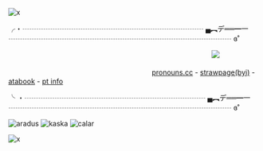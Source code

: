 ![x](https://static.wikitide.net/hellmetwiki/5/55/Hellmet_Wordmark.png)


╭・┄┄┄┄┄┄┄┄┄┄┄┄┄┄┄┄┄┄┄┄┄┄┄┄┄┄ ▄︻デ══━一 ┄┄┄┄┄┄┄┄┄┄┄┄┄┄┄┄┄┄┄┄┄┄┄┄┄┄┄┄┄┄┄┄ ɞ˚


　　　　 ​　　　　 ​　　　　　　　　　　 ​　　　　　　　 ​　　　![](https://komarev.com/ghpvc/?username=1xdoee&color=334116&style=plastic&label=cuties)


　　　　 ​　　　　　　　　　　 ​　　　　　　[pronouns.cc](https://pronouns.cc/@EXR-P) - [strawpage(byi)](https://1xdoee.straw.page/) - [atabook](https://1xdoe.atabook.org/) - [pt info](https://rentry.co/suicide_parade)


╰ ・┄┄┄┄┄┄┄┄┄┄┄┄┄┄┄┄┄┄┄┄┄┄┄┄┄┄ ▄︻デ══━一 ┄┄┄┄┄┄┄┄┄┄┄┄┄┄┄┄┄┄┄┄┄┄┄┄┄┄┄┄┄┄┄┄ ɞ˚


![aradus](https://64.media.tumblr.com/97e3c0d293845a36ff11cf3512337958/4ccb447dce9b07dd-07/s250x400/e9de45bf00b8a16731c376884fca79068e45be69.pnj) ![kaska](https://64.media.tumblr.com/caa2a376c62301a85a750cce7466b6c9/b83b1c236b73c0e3-4c/s400x600/2f1483df9d6819287525cb6199ba168411794f31.pnj) ![calar](https://64.media.tumblr.com/dd9b566be53919a01d6e7c9e505f3031/4ccb447dce9b07dd-1e/s250x400/78df96341e30b34f1bd18f6e0e2e063ccfc35196.webp)


![x](https://static.wikitide.net/hellmetwiki/1/1f/Decovenant.png)

